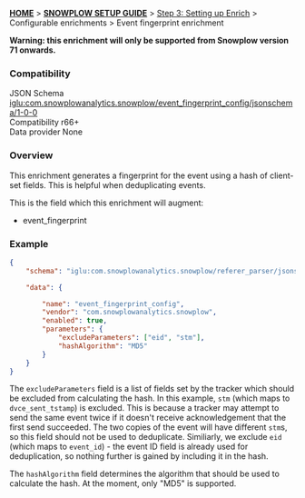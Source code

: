 <a name="top" />

[**HOME**](Home) > [**SNOWPLOW SETUP GUIDE**](Setting-up-Snowplow) > [Step 3: Setting up Enrich](Setting-up-enrich) > Configurable enrichments > Event fingerprint enrichment

**Warning: this enrichment will only be supported from Snowplow version 71 onwards.**

### Compatibility

JSON Schema   [iglu:com.snowplowanalytics.snowplow/event_fingerprint_config/jsonschema/1-0-0][schema]  
Compatibility r66+  
Data provider None

### Overview

This enrichment generates a fingerprint for the event using a hash of client-set fields. This is helpful when deduplicating events.

This is the field which this enrichment will augment:

* event_fingerprint

### Example

```json
{
    "schema": "iglu:com.snowplowanalytics.snowplow/referer_parser/jsonschema/1-0-0",

    "data": {

        "name": "event_fingerprint_config",
        "vendor": "com.snowplowanalytics.snowplow",
        "enabled": true,
        "parameters": {
            "excludeParameters": ["eid", "stm"],
            "hashAlgorithm": "MD5"
        }
    }
}
```

The `excludeParameters` field is a list of fields set by the tracker which should be excluded from calculating the hash. In this example, `stm` (which maps to `dvce_sent_tstamp`) is excluded. This is because a tracker may attempt to send the same event twice if it doesn't receive acknowledgement that the first send succeeded. The two copies of the event will have different `stm`s, so this field should not be used to deduplicate. Similiarly, we exclude `eid` (which maps to `event_id`) - the event ID field is already used for deduplication, so nothing further is gained by including it in the hash.

The `hashAlgorithm` field determines the algorithm that should be used to calculate the hash. At the moment, only "MD5" is supported.

[schema]: http://iglucentral.com/schemas/com.snowplowanalytics.snowplow/event_fingerprint_config/jsonschema/1-0-0

[enriched-event-pojo]: https://github.com/snowplow/snowplow/blob/master/3-enrich/scala-common-enrich/src/main/scala/com.snowplowanalytics.snowplow.enrich/common/outputs/EnrichedEvent.scala

[enrichment-scala]: https://github.com/snowplow/snowplow/blob/master/3-enrich/scala-common-enrich/src/main/scala/com.snowplowanalytics.snowplow.enrich/common/enrichments/registry/JavascriptScriptEnrichment.scala

[string-gotcha]: http://nelsonwells.net/2012/02/json-stringify-with-mapped-variables/
[rhino-experiments]: http://snowplowanalytics.com/blog/2013/10/21/scripting-hadoop-part-1-adventures-with-scala-rhino-and-javascript/

[snowplow-tags]: https://github.com/snowplow/snowplow/tags
